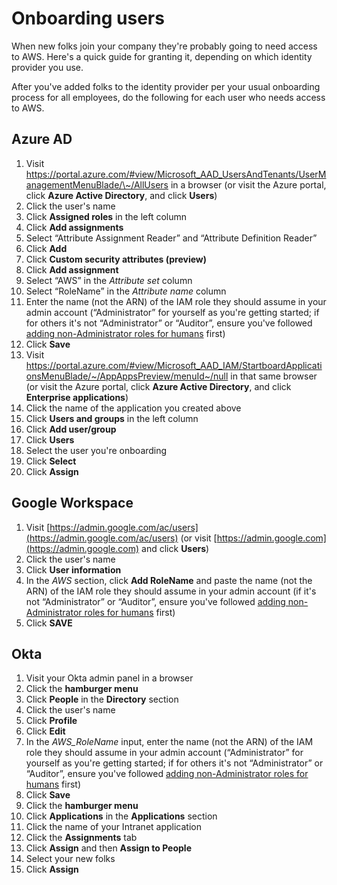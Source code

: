 # Onboarding users

When new folks join your company they're probably going to need access to AWS. Here's a quick guide for granting it, depending on which identity provider you use.

After you've added folks to the identity provider per your usual onboarding process for all employees, do the following for each user who needs access to AWS.

## Azure AD

1. Visit <https://portal.azure.com/#view/Microsoft_AAD_UsersAndTenants/UserManagementMenuBlade/\~/AllUsers> in a browser (or visit the Azure portal, click **Azure Active Directory**, and click **Users**)
2. Click the user's name
3. Click **Assigned roles** in the left column
4. Click **Add assignments**
5. Select “Attribute Assignment Reader” and “Attribute Definition Reader”
6. Click **Add**
7. Click **Custom security attributes (preview)**
8. Click **Add assignment**
9. Select “AWS” in the _Attribute set_ column
10. Select “RoleName” in the _Attribute name_ column
11. Enter the name (not the ARN) of the IAM role they should assume in your admin account (“Administrator” for yourself as you're getting started; if for others it's not “Administrator” or “Auditor”, ensure you've followed [adding non-Administrator roles for humans](../../mgmt/custom-iam-roles) first)
12. Click **Save**
13. Visit <https://portal.azure.com/#view/Microsoft_AAD_IAM/StartboardApplicationsMenuBlade/~/AppAppsPreview/menuId~/null> in that same browser (or visit the Azure portal, click **Azure Active Directory**, and click **Enterprise applications**)
14. Click the name of the application you created above
15. Click **Users and groups** in the left column
16. Click **Add user/group**
17. Click **Users**
19. Select the user you're onboarding
19. Click **Select**
20. Click **Assign**

## Google Workspace

1. Visit [https://admin.google.com/ac/users](https://admin.google.com/ac/users) (or visit [https://admin.google.com](https://admin.google.com) and click **Users**)
2. Click the user's name
3. Click **User information**
4. In the _AWS_ section, click **Add RoleName** and paste the name (not the ARN) of the IAM role they should assume in your admin account (if it's not “Administrator” or “Auditor”, ensure you've followed [adding non-Administrator roles for humans](custom-iam-roles.md) first)
5. Click **SAVE**

## Okta

1. Visit your Okta admin panel in a browser
2. Click the **hamburger menu**
3. Click **People** in the **Directory** section
4. Click the user's name
5. Click **Profile**
6. Click **Edit**
7. In the _AWS\_RoleName_ input, enter the name (not the ARN) of the IAM role they should assume in your admin account (“Administrator” for yourself as you're getting started; if for others it's not “Administrator” or “Auditor”, ensure you've followed [adding non-Administrator roles for humans](https://github.com/src-bin/substrate-manual/blob/main/adding-non-administrator-roles-for-humans/README.md) first)
8. Click **Save**
9. Click the **hamburger menu**
10. Click **Applications** in the **Applications** section
11. Click the name of your Intranet application
12. Click the **Assignments** tab
13. Click **Assign** and then **Assign to People**
14. Select your new folks
15. Click **Assign**
